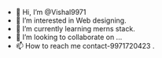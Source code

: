 - 👋 Hi, I’m @Vishal9971
- 👀 I’m interested in Web designing.
- 🌱 I’m currently learning merns stack.
- 💞️ I’m looking to collaborate on ...
- 📫 How to reach me contact-9971720423 .

<!---
Vishal9971/Vishal9971 is a ✨ special ✨ repository because its `README.md` (this file) appears on your GitHub profile.
You can click the Preview link to take a look at your changes.
--->
